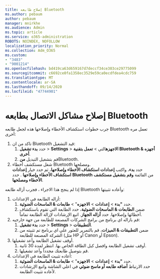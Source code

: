 ```yaml
---
title: إصلاح طابعه Bluetooth
ms.author: pebaum
author: pebaum
manager: mnirkhe
ms.audience: Admin
ms.topic: article
ms.service: o365-administration
ROBOTS: NOINDEX, NOFOLLOW
localization_priority: Normal
ms.collection: Adm_O365
ms.custom:
- "3483"
- "9001214"
ms.openlocfilehash: bd419ca63d659167d7deccf34ce303ce29775099
ms.sourcegitcommit: c6692ce0fa1358ec3529e59ca0ecdfdea4cdc759
ms.translationtype: MT
ms.contentlocale: ar-SA
ms.lasthandoff: 09/14/2020
ms.locfileid: "47744901"
---
```

# <a name="fix-bluetooth-printer-connection-issues"></a>إصلاح مشاكل الاتصال بطابعه Bluetooth

جرب خطوات استكشاف الأخطاء وإصلاحها هذه لجعل طابعه Bluetooth تعمل مره أخرى:


1. تاكد من ان Bluetooth قيد التشغيل:
    1. حدد **بدء تشغيل**  >  **Settings**  >  **الاجهزه**التي  >  **تعمل بتقنية Bluetooth & أجهزه أخرى**.
    2. قم بتشغيل التبديل **من**Bluetooth.
2. شغل مستكشف أخطاء Bluetooth ومصلحها. <br>
    حدد **بدء**، واكتب **إعدادات استكشاف الأخطاء وإصلاحها**، ثم حدد خيار **إعدادات استكشاف الأخطاء وإصلاحها** . حدد **Bluetooth** من القائمة **وقم بتشغيل مستكشف الأخطاء ومصلحها**.

إذا لم ينجح هذا الاجراء ، فجرب أزاله طابعه Bluetooth وأعاده تثبيتها:

1. أزاله الطابعة في الإعدادات:
    1. حدد **"بدء**  >  **إعدادات**  >  **الاجهزه**"  >  **طابعات & الماسحات الضوئية**.
    2. ضمن **الطابعات & الماسحات الضوئية**، حدد الطابعة التي تقوم باستكشاف أخطائها وإصلاحها. حدد **أزاله الجهاز**. اتبع الإرشادات لإزالة الطابعة تماماً.
2. قم بازاله اي برنامج من برامج الشركات المصنعة للطابعة من جهة خارجيه:
    1. حدد **بدء تشغيل**  >  **Settings**  >  **التطبيقات**.
    2. ضمن **التطبيقات & الميزات**، قم بالتمرير للعثور علي اي برنامج تم تثبيته من الشركة المصنعة للطابعة (مثل HP أو Canon أو Epson).
3. أوقف تشغيل الطابعة وأعد تشغيلها.
   1. أوقف تشغيل الطابعة وافصل كبل الطاقة الخاص بها. انتظر لمدة 30 ثانية. 
   2. قم بتوصيل طابعتك مجدداً وأعد تشغيلها.
4. أعاده تثبيت الطابعة في الإعدادات:
    1. حدد **"بدء**  >  **إعدادات**  >  **الاجهزه**"  >  **طابعات & الماسحات الضوئية**.
    2. حدد الارتباط **أضافه طابعه أو ماسح ضوئي** في اعلي الشاشة واتبع الإرشادات لأعاده تثبيت الطابعة.

